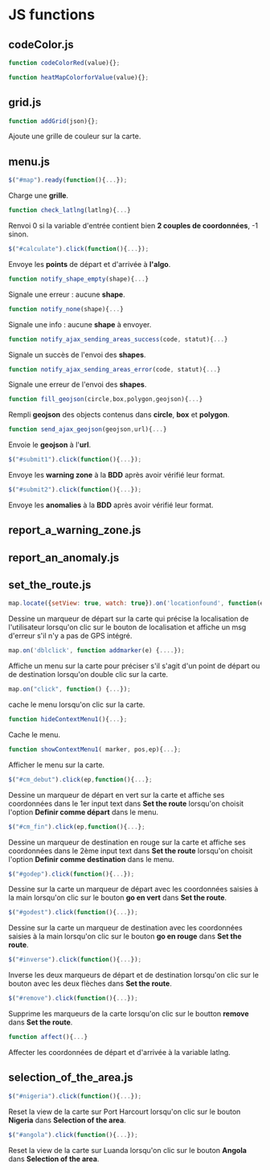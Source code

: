 # JS functions
## codeColor.js  
```js
function codeColorRed(value){};
```
```js
function heatMapColorforValue(value){};
```  
## grid.js
```js
function addGrid(json){};
```  
Ajoute une grille de couleur sur la carte.
## menu.js
```js
$("#map").ready(function(){...});
```
Charge une **grille**.
```js
function check_latlng(latlng){...}
```
Renvoi 0 si la variable d'entrée contient bien **2 couples de coordonnées**, -1 sinon.
```js
$("#calculate").click(function(){...});
```
Envoye les **points** de départ et d'arrivée à **l'algo**.
```js
function notify_shape_empty(shape){...}
```
Signale une erreur : aucune **shape**.
```js
function notify_none(shape){...}
```
Signale une info : aucune **shape** à envoyer.
```js
function notify_ajax_sending_areas_success(code, statut){...}
```
Signale un succès de l'envoi des **shapes**.
```js
function notify_ajax_sending_areas_error(code, statut){...}
```
Signale une erreur de l'envoi des **shapes**.
```js
function fill_geojson(circle,box,polygon,geojson){...}
```
Rempli **geojson** des objects contenus dans **circle**, **box** et **polygon**.
```js
function send_ajax_geojson(geojson,url){...}
```
Envoie le **geojson** à l'**url**.
```js
$("#submit1").click(function(){...});
```
Envoye les **warning zone** à la **BDD** après avoir vérifié leur format.
```js
$("#submit2").click(function(){...});
```
Envoye les **anomalies** à la **BDD** après avoir vérifié leur format.
## report_a_warning_zone.js
## report_an_anomaly.js
## set_the_route.js
```js
map.locate({setView: true, watch: true}).on('locationfound', function(e){...}).on('locationerror', function(e){});
```
Dessine un marqueur de départ sur la carte qui précise la localisation de l'utilisateur lorsqu'on clic sur le bouton de localisation et affiche un msg d'erreur s'il n'y a pas de GPS intégré.
```js
map.on('dblclick', function addmarker(e) {....});
```
Affiche un menu sur la carte pour préciser s'il s'agit d'un point de départ ou de destination lorsqu'on double clic sur la carte.
```js
map.on("click", function() {...});
```
cache le menu lorsqu'on clic sur la carte.
```js
function hideContextMenu1(){...};
```
Cache le menu.
```js
function showContextMenu1( marker, pos,ep){...};
```
Afficher le menu sur la carte.
```js
$("#cm_debut").click(ep,function(){...};
```
Dessine un marqueur de départ en vert sur la carte et affiche ses coordonnées dans le 1er input text dans **Set the route** lorsqu'on choisit l'option **Definir comme départ** dans le menu.
```js
$("#cm_fin").click(ep,function(){...};
```
Dessine un marqueur de destination en rouge sur la carte et affiche ses coordonnées dans le 2ème input text dans **Set the route** lorsqu'on choisit l'option **Definir comme destination** dans le menu.
```js
$("#godep").click(function(){...});
```
Dessine sur la carte un marqueur de départ avec les coordonnées saisies à la main lorsqu'on clic sur le bouton **go en vert** dans **Set the route**.
```js
$("#godest").click(function(){...});
```
Dessine sur la carte un marqueur de destination avec les coordonnées saisies à la main lorsqu'on clic sur le bouton **go en rouge** dans **Set the route**.
```js
$("#inverse").click(function(){...});
```
Inverse les deux marqueurs de départ et de destination lorsqu'on clic sur le bouton avec les deux flèches dans **Set the route**.
```js
$("#remove").click(function(){...});
```
Supprime les marqueurs de la carte lorsqu'on clic sur le boutton **remove** dans **Set the route**.
```js
function affect(){...}
```
Affecter les coordonnées de départ et d'arrivée à la variable latlng.

## selection_of_the_area.js
```js
$("#nigeria").click(function(){...});
```
Reset la view de la carte sur Port Harcourt lorsqu'on clic sur le bouton **Nigeria** dans **Selection of the area**.
```js
$("#angola").click(function(){...});
```
Reset la view de la carte sur Luanda lorsqu'on clic sur le bouton **Angola** dans **Selection of the area**.
